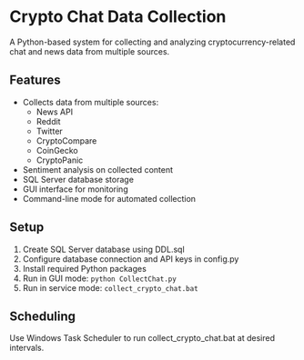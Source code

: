 # Crypto Chat Data Collection

A Python-based system for collecting and analyzing cryptocurrency-related chat and news data from multiple sources.

## Features

- Collects data from multiple sources:
  - News API
  - Reddit
  - Twitter
  - CryptoCompare
  - CoinGecko
  - CryptoPanic
- Sentiment analysis on collected content
- SQL Server database storage
- GUI interface for monitoring
- Command-line mode for automated collection

## Setup

1. Create SQL Server database using DDL.sql
2. Configure database connection and API keys in config.py
3. Install required Python packages
4. Run in GUI mode: `python CollectChat.py`
5. Run in service mode: `collect_crypto_chat.bat`

## Scheduling

Use Windows Task Scheduler to run collect_crypto_chat.bat at desired intervals. 